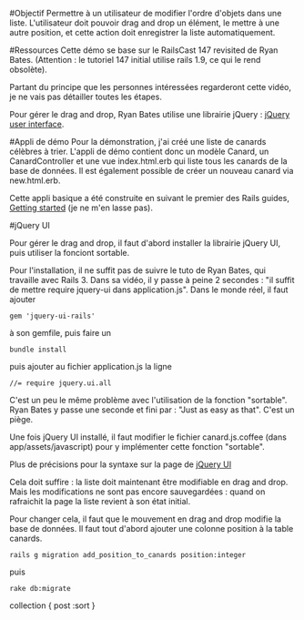 #Objectif 
Permettre à un utilisateur de modifier l'ordre d'objets dans une liste. L'utilisateur doit pouvoir drag and drop un élément, le mettre à une autre position, et cette action doit enregistrer la liste automatiquement. 

#Ressources
Cette démo se base sur le RailsCast 147 revisited de Ryan Bates.
(Attention : le tutoriel 147 initial utilise rails 1.9, ce qui le rend obsolète).

Partant du principe que les personnes intéressées regarderont cette vidéo, je ne vais pas détailler toutes les étapes. 

Pour gérer le drag and drop, Ryan Bates utilise une librairie jQuery : [jQuery user interface](http://jqueryui.com/sortable/).

#Appli de démo
Pour la démonstration, j'ai créé une liste de canards célèbres à trier. L'appli de démo contient donc un modèle Canard, un CanardController et une vue index.html.erb qui liste tous les canards de la base de données. Il est également possible de créer un nouveau canard via new.html.erb. 

Cette appli basique a été construite en suivant le premier des Rails guides, [Getting started](http://guides.rubyonrails.org/getting_started.html) (je ne m'en lasse pas).

#jQuery UI

Pour gérer le drag and drop, il faut d'abord installer la librairie jQuery UI, puis utiliser la fonciont sortable. 

Pour l'installation, il ne suffit pas de suivre le tuto de Ryan Bates, qui travaille avec Rails 3. Dans sa vidéo, il y passe à peine 2 secondes : "il suffit de mettre require jquery-ui dans application.js". Dans le monde réel, il faut ajouter 

`gem 'jquery-ui-rails'`

à son gemfile, puis faire un 

`bundle install`

puis ajouter au fichier application.js la ligne 

`//= require jquery.ui.all`

C'est un peu le même problème avec l'utilisation de la fonction "sortable". Ryan Bates y passe une seconde et fini par : "Just as easy as that". C'est un piège. 

Une fois jQuery UI installé, il faut modifier le fichier canard.js.coffee (dans app/assets/javascript) pour y implémenter cette fonction "sortable".

Plus de précisions pour la syntaxe sur la page de [jQuery UI](http://jqueryui.com/sortable/)

Cela doit suffire : la liste doit maintenant être modifiable en drag and drop. Mais les modifications ne sont pas encore sauvegardées : quand on rafraichit la page la liste revient à son état initial. 

Pour changer cela, il faut que le mouvement en drag and drop modifie la base de données. Il faut tout d'abord ajouter une colonne position à la table canards. 

`rails g migration add_position_to_canards position:integer`

puis

`rake db:migrate`


collection { post :sort }